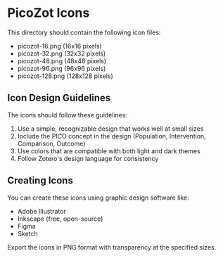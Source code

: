 # PicoZot Icons

This directory should contain the following icon files:
- picozot-16.png (16x16 pixels)
- picozot-32.png (32x32 pixels)
- picozot-48.png (48x48 pixels)
- picozot-96.png (96x96 pixels)
- picozot-128.png (128x128 pixels)

## Icon Design Guidelines

The icons should follow these guidelines:
1. Use a simple, recognizable design that works well at small sizes
2. Include the PICO concept in the design (Population, Intervention, Comparison, Outcome)
3. Use colors that are compatible with both light and dark themes
4. Follow Zotero's design language for consistency

## Creating Icons

You can create these icons using graphic design software like:
- Adobe Illustrator
- Inkscape (free, open-source)
- Figma
- Sketch

Export the icons in PNG format with transparency at the specified sizes.

